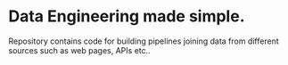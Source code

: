 # Data Engineering made simple.

Repository contains code for building pipelines joining data from different sources such as web pages, APIs etc..

<src img='pipes.png' width='600' heigh='300'>

